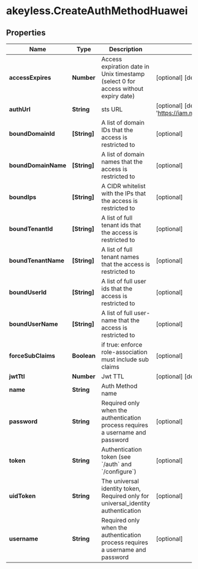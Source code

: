 # akeyless.CreateAuthMethodHuawei

## Properties

Name | Type | Description | Notes
------------ | ------------- | ------------- | -------------
**accessExpires** | **Number** | Access expiration date in Unix timestamp (select 0 for access without expiry date) | [optional] [default to 0]
**authUrl** | **String** | sts URL | [optional] [default to &#39;https://iam.myhwclouds.com:443/v3&#39;]
**boundDomainId** | **[String]** | A list of domain IDs that the access is restricted to | [optional] 
**boundDomainName** | **[String]** | A list of domain names that the access is restricted to | [optional] 
**boundIps** | **[String]** | A CIDR whitelist with the IPs that the access is restricted to | [optional] 
**boundTenantId** | **[String]** | A list of full tenant ids that the access is restricted to | [optional] 
**boundTenantName** | **[String]** | A list of full tenant names that the access is restricted to | [optional] 
**boundUserId** | **[String]** | A list of full user ids that the access is restricted to | [optional] 
**boundUserName** | **[String]** | A list of full user-name that the access is restricted to | [optional] 
**forceSubClaims** | **Boolean** | if true: enforce role-association must include sub claims | [optional] 
**jwtTtl** | **Number** | Jwt TTL | [optional] [default to 0]
**name** | **String** | Auth Method name | 
**password** | **String** | Required only when the authentication process requires a username and password | [optional] 
**token** | **String** | Authentication token (see &#x60;/auth&#x60; and &#x60;/configure&#x60;) | [optional] 
**uidToken** | **String** | The universal identity token, Required only for universal_identity authentication | [optional] 
**username** | **String** | Required only when the authentication process requires a username and password | [optional] 


